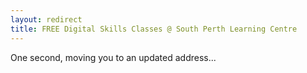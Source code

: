 ```yaml
---
layout: redirect
title: FREE Digital Skills Classes @ South Perth Learning Centre
---
```


One second, moving you to an updated address...
